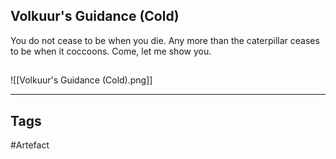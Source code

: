 ## Volkuur's Guidance (Cold)
You do not cease to be when you die.
Any more than the caterpillar ceases to be when it coccoons.
Come, let me show you.
## 
![[Volkuur's Guidance (Cold).png]]

---
## Tags
#Artefact